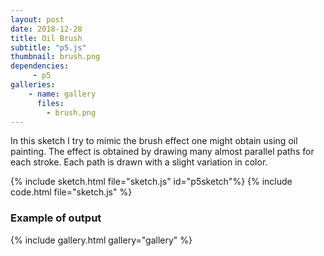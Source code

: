 ```yaml
---
layout: post
date: 2018-12-28
title: Oil Brush
subtitle: "p5.js"
thumbnail: brush.png
dependencies:
     - p5
galleries:
    - name: gallery
      files:
        - brush.png
---
```



In this sketch I try to mimic the brush effect one might obtain using oil painting. The effect is obtained by
drawing many almost parallel paths for each stroke. Each path is drawn with a slight variation
in color.

{% include sketch.html file="sketch.js" id="p5sketch"%}
{% include code.html file="sketch.js" %}


### Example of output
{% include gallery.html gallery="gallery" %}
